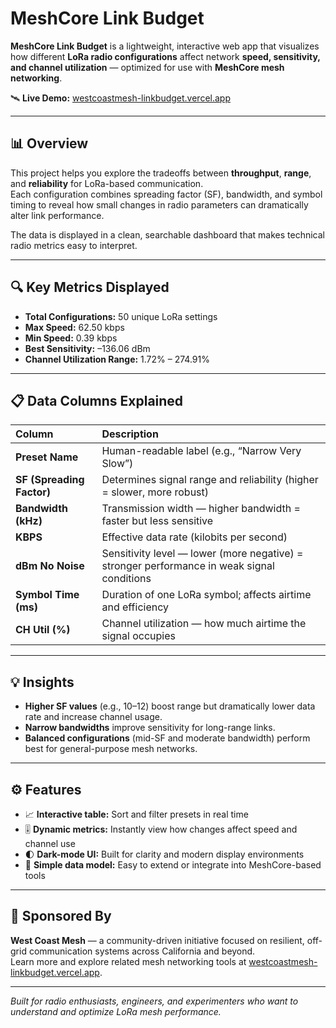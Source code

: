 # MeshCore Link Budget

**MeshCore Link Budget** is a lightweight, interactive web app that visualizes how different **LoRa radio configurations** affect network **speed, sensitivity, and channel utilization** — optimized for use with **MeshCore mesh networking**.

🛰️ **Live Demo:** [westcoastmesh-linkbudget.vercel.app](https://westcoastmesh-linkbudget.vercel.app/)

---

## 📊 Overview

This project helps you explore the tradeoffs between **throughput**, **range**, and **reliability** for LoRa-based communication.  
Each configuration combines spreading factor (SF), bandwidth, and symbol timing to reveal how small changes in radio parameters can dramatically alter link performance.

The data is displayed in a clean, searchable dashboard that makes technical radio metrics easy to interpret.

---

## 🔍 Key Metrics Displayed

- **Total Configurations:** 50 unique LoRa settings  
- **Max Speed:** 62.50 kbps  
- **Min Speed:** 0.39 kbps  
- **Best Sensitivity:** –136.06 dBm  
- **Channel Utilization Range:** 1.72% – 274.91%  

---

## 📋 Data Columns Explained

| Column | Description |
|:-------|:-------------|
| **Preset Name** | Human-readable label (e.g., “Narrow Very Slow”) |
| **SF (Spreading Factor)** | Determines signal range and reliability (higher = slower, more robust) |
| **Bandwidth (kHz)** | Transmission width — higher bandwidth = faster but less sensitive |
| **KBPS** | Effective data rate (kilobits per second) |
| **dBm No Noise** | Sensitivity level — lower (more negative) = stronger performance in weak signal conditions |
| **Symbol Time (ms)** | Duration of one LoRa symbol; affects airtime and efficiency |
| **CH Util (%)** | Channel utilization — how much airtime the signal occupies |

---

## 💡 Insights

- **Higher SF values** (e.g., 10–12) boost range but dramatically lower data rate and increase channel usage.  
- **Narrow bandwidths** improve sensitivity for long-range links.  
- **Balanced configurations** (mid-SF and moderate bandwidth) perform best for general-purpose mesh networks.

---

## ⚙️ Features

- 📈 **Interactive table:** Sort and filter presets in real time  
- 🎚️ **Dynamic metrics:** Instantly view how changes affect speed and channel use  
- 🌓 **Dark-mode UI:** Built for clarity and modern display environments  
- 🧩 **Simple data model:** Easy to extend or integrate into MeshCore-based tools  

---

## 🤝 Sponsored By

**West Coast Mesh** — a community-driven initiative focused on resilient, off-grid communication systems across California and beyond.  
Learn more and explore related mesh networking tools at [westcoastmesh-linkbudget.vercel.app](https://westcoastmesh-linkbudget.vercel.app/).

---

*Built for radio enthusiasts, engineers, and experimenters who want to understand and optimize LoRa mesh performance.*  

